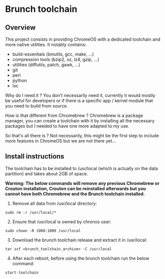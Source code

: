 # Brunch toolchain

## Overview

This project consists in providing ChromeOS with a dedicated toolchain and more native utilities. It notably contains:
- build-essentials (binutils, gcc, make, ...)
- compression tools (bzip2, xz, lz4, gzip, ...)
- utilities (diffutils, patch, gawk, ...)
- git
- perl
- python
- lxc

Why do I need it ?
You don't necessarily need it, currently it would mostly be useful for developers or if there is a specific app / kernel module that you need to build from source.

How is that different from Chromebrew ?
Chromebrew is a package manager, you can create a toolchain with it by installing all the necessary packages but I needed to have one more adapted to my use.

So that's all there is ?
Not necessarily, this might be the first step to include more features in ChromeOS but we are not there yet...

## Install instructions

The toolchain has to be installed to /usr/local (which is actually on the data partition) and takes about 2GB of space.

**Warning: The below commands will remove any previous Chromebrew or Crouton installation, Crouton can be reinstalled afterwards but you cannot have both Chromebrew and the Brunch toolchain installed.**

1. Remove all data from /usr/local directory:
```
sudo rm -r /usr/local/*
```

2. Ensure that /usr/local is owned by chronos user:
```
sudo chown -R 1000:1000 /usr/local
```

3. Download the brunch toolchain release and extract it in /usr/local:
```
tar zxf <brunch_toolchain_archive> -C /usr/local
```

4. After each reboot, before using the brunch toolchain run the below command:
```
start-toolchain
```

